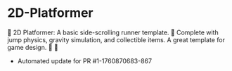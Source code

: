 # 2D-Platformer
🏃 2D Platformer: A basic side-scrolling runner template. 🍄 Complete with jump physics, gravity simulation, and collectible items. A great template for game design. 🏰 🌟


- Automated update for PR #1-1760870683-867